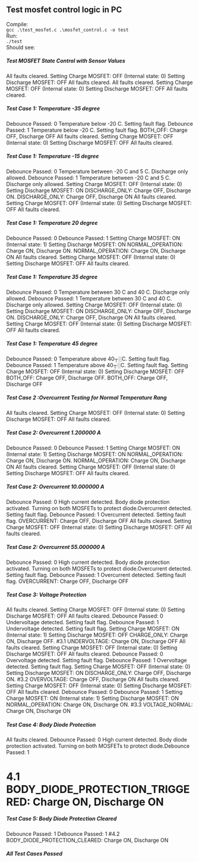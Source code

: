 ## Test mosfet control logic in PC
Compile:   
`gcc .\test_mosfet.c .\mosfet_control.c -o test`   
Run:   
`./test`   
Should see:   

##### Test MOSFET State Control with Sensor Values #####
All faults cleared.
Setting Charge MOSFET: OFF (Internal state: 0)
Setting Discharge MOSFET: OFF
All faults cleared.
All faults cleared.
Setting Charge MOSFET: OFF (Internal state: 0)
Setting Discharge MOSFET: OFF
All faults cleared.
##### Test Case 1: Temperature -35 degree #####
Debounce Passed: 0
Temperature below -20 C. Setting fault flag.
Debounce Passed: 1
Temperature below -20 C. Setting fault flag.
BOTH_OFF: Charge OFF, Discharge OFF
All faults cleared.
Setting Charge MOSFET: OFF (Internal state: 0)
Setting Discharge MOSFET: OFF
All faults cleared.
##### Test Case 1: Temperature -15 degree #####
Debounce Passed: 0
Temperature between -20 C and 5 C. Discharge only allowed.
Debounce Passed: 1
Temperature between -20 C and 5 C. Discharge only allowed.
Setting Charge MOSFET: OFF (Internal state: 0)
Setting Discharge MOSFET: ON
DISCHARGE_ONLY: Charge OFF, Discharge ON.
DISCHARGE_ONLY: Charge OFF, Discharge ON
All faults cleared.
Setting Charge MOSFET: OFF (Internal state: 0)
Setting Discharge MOSFET: OFF
All faults cleared.
##### Test Case 1: Temperature 20 degree #####
Debounce Passed: 0
Debounce Passed: 1
Setting Charge MOSFET: ON (Internal state: 1)
Setting Discharge MOSFET: ON
NORMAL_OPERATION: Charge ON, Discharge ON.
NORMAL_OPERATION: Charge ON, Discharge ON
All faults cleared.
Setting Charge MOSFET: OFF (Internal state: 0)
Setting Discharge MOSFET: OFF
All faults cleared.
##### Test Case 1: Temperature 35 degree #####
Debounce Passed: 0
Temperature between 30 C and 40 C. Discharge only allowed.
Debounce Passed: 1
Temperature between 30 C and 40 C. Discharge only allowed.
Setting Charge MOSFET: OFF (Internal state: 0)
Setting Discharge MOSFET: ON
DISCHARGE_ONLY: Charge OFF, Discharge ON.
DISCHARGE_ONLY: Charge OFF, Discharge ON
All faults cleared.
Setting Charge MOSFET: OFF (Internal state: 0)
Setting Discharge MOSFET: OFF
All faults cleared.
##### Test Case 1: Temperature 45 degree #####
Debounce Passed: 0
Temperature above 40┬░C. Setting fault flag.
Debounce Passed: 1
Temperature above 40┬░C. Setting fault flag.
Setting Charge MOSFET: OFF (Internal state: 0)
Setting Discharge MOSFET: OFF
BOTH_OFF: Charge OFF, Discharge OFF.
BOTH_OFF: Charge OFF, Discharge OFF
##### Test Case 2 :Overcurrent Testing for Normal Temperature Rang #####
All faults cleared.
Setting Charge MOSFET: OFF (Internal state: 0)
Setting Discharge MOSFET: OFF
All faults cleared.
##### Test Case 2: Overcurrent 1.200000 A #####
Debounce Passed: 0
Debounce Passed: 1
Setting Charge MOSFET: ON (Internal state: 1)
Setting Discharge MOSFET: ON
NORMAL_OPERATION: Charge ON, Discharge ON.
NORMAL_OPERATION: Charge ON, Discharge ON
All faults cleared.
Setting Charge MOSFET: OFF (Internal state: 0)
Setting Discharge MOSFET: OFF
All faults cleared.
##### Test Case 2: Overcurrent 10.000000 A #####
Debounce Passed: 0
High current detected. Body diode protection activated. Turning on both MOSFETs to protect diode.Overcurrent detected. Setting fault flag.
Debounce Passed: 1
Overcurrent detected. Setting fault flag.
OVERCURRENT: Charge OFF, Discharge OFF
All faults cleared.
Setting Charge MOSFET: OFF (Internal state: 0)
Setting Discharge MOSFET: OFF
All faults cleared.
##### Test Case 2: Overcurrent 55.000000 A #####
Debounce Passed: 0
High current detected. Body diode protection activated. Turning on both MOSFETs to protect diode.Overcurrent detected. Setting fault flag.
Debounce Passed: 1
Overcurrent detected. Setting fault flag.
OVERCURRENT: Charge OFF, Discharge OFF
##### Test Case 3: Voltage Protection #####
All faults cleared.
Setting Charge MOSFET: OFF (Internal state: 0)
Setting Discharge MOSFET: OFF
All faults cleared.
Debounce Passed: 0
Undervoltage detected. Setting fault flag.
Debounce Passed: 1
Undervoltage detected. Setting fault flag.
Setting Charge MOSFET: ON (Internal state: 1)
Setting Discharge MOSFET: OFF
CHARGE_ONLY: Charge ON, Discharge OFF.
#3.1 UNDERVOLTAGE: Charge ON, Discharge OFF
All faults cleared.
Setting Charge MOSFET: OFF (Internal state: 0)
Setting Discharge MOSFET: OFF
All faults cleared.
Debounce Passed: 0
Overvoltage detected. Setting fault flag.
Debounce Passed: 1
Overvoltage detected. Setting fault flag.
Setting Charge MOSFET: OFF (Internal state: 0)
Setting Discharge MOSFET: ON
DISCHARGE_ONLY: Charge OFF, Discharge ON.
#3.2 OVERVOLTAGE: Charge OFF, Discharge ON
All faults cleared.
Setting Charge MOSFET: OFF (Internal state: 0)
Setting Discharge MOSFET: OFF
All faults cleared.
Debounce Passed: 0
Debounce Passed: 1
Setting Charge MOSFET: ON (Internal state: 1)
Setting Discharge MOSFET: ON
NORMAL_OPERATION: Charge ON, Discharge ON.
#3.3 VOLTAGE_NORMAL: Charge ON, Discharge ON
##### Test Case 4: Body Diode Protection #####
All faults cleared.
Debounce Passed: 0
High current detected. Body diode protection activated. Turning on both MOSFETs to protect diode.Debounce Passed: 1    
# 4.1 BODY_DIODE_PROTECTION_TRIGGERED: Charge ON, Discharge ON
##### Test Case 5: Body Diode Protection Cleared #####
Debounce Passed: 1
Debounce Passed: 1
#4.2 BODY_DIODE_PROTECTION_CLEARED: Charge ON, Discharge ON
##### All Test Cases Passed #####